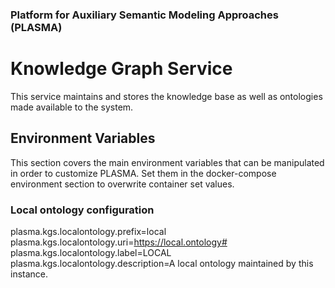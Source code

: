 ### Platform for Auxiliary Semantic Modeling Approaches (PLASMA)

# Knowledge Graph Service

This service maintains and stores the knowledge base as well as ontologies made available to the system.

## Environment Variables
This section covers the main environment variables that can be manipulated in order to customize PLASMA.
Set them in the docker-compose environment section to overwrite container set values.

### Local ontology configuration
plasma.kgs.localontology.prefix=local
plasma.kgs.localontology.uri=https://local.ontology#
plasma.kgs.localontology.label=LOCAL
plasma.kgs.localontology.description=A local ontology maintained by this instance.
